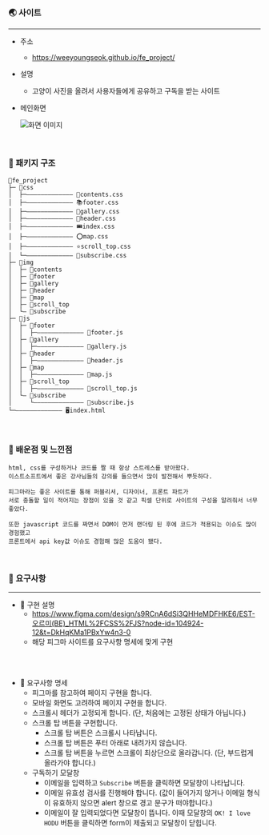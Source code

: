 ### 🌏 사이트

<hr>

- 주소
  - https://weeyoungseok.github.io/fe_project/
- 설명
  - 고양이 사진을 올려서 사용자들에게 공유하고 구독을 받는 사이트

- 메인화면

  ![화면 이미지](https://img1.daumcdn.net/thumb/R1280x0/?scode=mtistory2&fname=https%3A%2F%2Fblog.kakaocdn.net%2Fdn%2Fw0zld%2FbtsJemsP6Ir%2F4cBrsJGus9coxasdcN9yT1%2Fimg.png)

<br>

### 📁 패키지 구조

```
📁fe_project
├─ 📁css
│  ├─————————————— 🥄contents.css
│  ├─————————————— 📚footer.css
│  ├─————————————— 🥩gallery.css
│  ├─————————————— 🥘header.css
│  ├─————————————— 🎟️index.css
│  ├─————————————— ⭕️map.css
│  ├─————————————— ⭐️scroll_top.css
│  └─————————————— 🤽subscribe.css
├─ 📁img
│  ├─ 📁contents 
│  ├─ 📁footer 
│  ├─ 📁gallery 
│  ├─ 📁header 
│  ├─ 📁map 
│  ├─ 📁scroll_top 
│  └— 📁subscribe 
├─ 📁js
│  ├─ 📁footer
│  │  ├─————————————— 🎈footer.js
│  ├─ 📁gallery 
│  │  ├─————————————— 🎈gallery.js
│  ├─ 📁header 
│  │  ├─————————————— 🎈header.js
│  ├─ 📁map 
│  │  ├─————————————— 🎈map.js
│  ├─ 📁scroll_top 
│  │  ├─————————————— 🎈scroll_top.js
│  └— 📁subscribe 
│     └—————————————— 🎈subscribe.js
└─————————————— 🖥index.html
```

<br>

### 📘 배운점 및 느낀점

```plaintext
html, css를 구성하거나 코드를 짤 때 항상 스트레스를 받아왔다.
이스트소프트에서 좋은 강사님들의 강의를 들으면서 많이 발전해서 뿌듯하다.

피그마라는 좋은 사이트를 통해 퍼블리셔, 디자이너, 프론트 파트가 
서로 충돌할 일이 적어지는 장점이 있을 것 같고 픽셀 단위로 사이트의 구성을 알려줘서 너무 좋았다.

또한 javascript 코드를 짜면서 DOM이 먼저 랜더링 된 후에 코드가 적용되는 이슈도 많이 경험했고
프론트에서 api key값 이슈도 경험해 많은 도움이 됐다.
```

<br>

### 🎢 요구사항

<hr>

- 🍋 구현 설명
    - https://www.figma.com/design/s9RCnA6dSi3QHHeMDFHKE6/EST-오르미(BE)_HTML%2FCSS%2FJS?node-id=104924-12&t=DkHqKMa1PBxYw4n3-0
    - 해당 피그마 사이트를 요구사항 명세에 맞게 구현
<br>
<br>

- 📄 요구사항 명세
    - 피그마를 참고하여 페이지 구현을 합니다.
    - 모바일 화면도 고려하여 페이지 구현을 합니다.
    - 스크롤시 헤더가 고정되게 합니다. (단, 처음에는 고정된 상태가 아닙니다.)
    - 스크롤 탑 버튼을 구현합니다.
        - 스크롤 탑 버튼은 스크롤시 나타납니다.
        - 스크롤 탑 버튼은 푸터 아래로 내려가지 않습니다.
        - 스크롤 탑 버튼을 누르면 스크롤이 최상단으로 올라갑니다. (단, 부드럽게 올라가야 합니다.)
    - 구독하기 모달창
        - 이메일을 입력하고 `Subscribe` 버튼을 클릭하면 모달창이 나타납니다.
        - 이메일 유효성 검사를 진행해야 합니다. (값이 들어가지 않거나 이메일 형식이 유효하지 않으면 alert 창으로 경고 문구가 떠야합니다.)
        - 이메일이 잘 입력되었다면 모달창이 뜹니다. 이때 모달창의 `OK! I love HODU` 버튼을 클릭하면 form이 제출되고 모달창이 닫힙니다.